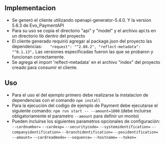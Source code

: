 ## Implementacion

- Se generó el cliente utilizando openapi-generator-5.4.0. Y la version 5.6.3 de Evo_PaymentAPI
- Para su uso se copia el directorio "api" y "model" y el archivo api.ts en un directorio lib dentro del proyecto
- El cliente generado requirió agregar al package.json del proyecto las dependencias:
`   "request": "^2.88.2",
    "reflect-metadata": "^0.1.13",`
  Las versiones especificadas fueron las que se probaron y funcionan correctamente.
- Se agrega el import 'reflect-metadata' en el archivo "index" del proyecto creado para consumir el cliente.

## Uso

- Para el uso el del ejemplo primero debe realizarse la instalacion de dependencias con el comando 
  `npm install`
- Para la ejecución del codigo de ejemplo de Payment debe ejecutarse el siguiente comando:
  `npm run start -- --amount=1000`
  (debe incluirse obligatoriamente el parametro `--amount` para definir un monto)
- Pueden incluirse los siguientes parametros opcionales de configuración:  
  `--cardnumber=`
  `--cardexp=`
  `--securitycode=`
  `--systemidentification=`
  `--companyidentification=`
  `--branchidentification=`
  `--posidentification=`
  `--amount=`
  `--cardreadmode=`
  `--sequence=`
  `--hostname=`
  `--token=`
